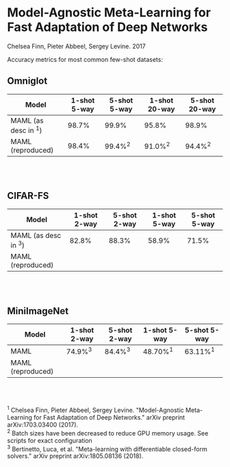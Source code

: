 # Model-Agnostic Meta-Learning for Fast Adaptation of Deep Networks
Chelsea Finn, Pieter Abbeel, Sergey Levine. 2017

Accuracy metrics for most common few-shot datasets:

## Omniglot

| Model                          | 1-shot 5-way | 5-shot 5-way      | 1-shot 20-way     | 5-shot 20-way     |
| ------------------------------ | ------------ | ----------------- | ----------------- | ----------------- |
| MAML (as desc in <sup>1</sup>) | 98.7%        | 99.9%             | 95.8%             | 98.9%             |
| MAML (reproduced)              | 98.4%        | 99.4%<sup>2</sup> | 91.0%<sup>2</sup> | 94.4%<sup>2</sup> |
<br/> <br/>

## CIFAR-FS

| Model                          | 1-shot 2-way | 5-shot 2-way | 1-shot 5-way | 5-shot 5-way |
| ------------------------------ | ------------ | ------------ | ------------ | ------------ |
| MAML (as desc in <sup>3</sup>) | 82.8%        | 88.3%        | 58.9%        | 71.5%        |
| MAML (reproduced)              |              |              |              |              |
<br/> <br/>

## MiniImageNet


| Model             | 1-shot 2-way      | 5-shot 2-way      | 1-shot 5-way       | 5-shot 5-way       |
| ----------------- | ----------------- | ----------------- | ------------------ | ------------------ |
| MAML              | 74.9%<sup>3</sup> | 84.4%<sup>3</sup> | 48.70%<sup>1</sup> | 63.11%<sup>1</sup> |
| MAML (reproduced) |                   |                   |                    |                    |


<br/> <br/>

<sup>1</sup> Chelsea Finn, Pieter Abbeel, Sergey Levine. "Model-Agnostic Meta-Learning for Fast Adaptation of Deep Networks." arXiv preprint arXiv:1703.03400 (2017).  
<sup>2</sup> Batch sizes have been decreased to reduce GPU memory usage. See scripts for exact configuration  
<sup>3</sup> Bertinetto, Luca, et al. "Meta-learning with differentiable closed-form solvers." arXiv preprint arXiv:1805.08136 (2018).